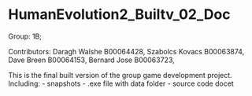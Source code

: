 # HumanEvolution2_Builtv_02_Doc

Group: 1B;

Contributors: Daragh Walshe B00064428, Szabolcs Kovacs B00063874, Dave Breen B00064153, Bernard Jose B00063723,

This is the final built version of the group game development project. 
Including: - snapshots
          - .exe file with data folder
          - source code docet
